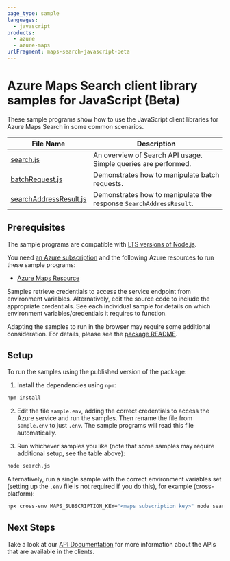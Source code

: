 ```yaml
---
page_type: sample
languages:
  - javascript
products:
  - azure
  - azure-maps
urlFragment: maps-search-javascript-beta
---
```


# Azure Maps Search client library samples for JavaScript (Beta)

These sample programs show how to use the JavaScript client libraries for Azure Maps Search in some common scenarios.

| **File Name**                                 | **Description**                                                    |
| --------------------------------------------- | ------------------------------------------------------------------ |
| [search.js][search]                           | An overview of Search API usage. Simple queries are performed.     |
| [batchRequest.js][batchrequest]               | Demonstrates how to manipulate batch requests.                     |
| [searchAddressResult.js][searchaddressresult] | Demonstrates how to manipulate the response `SearchAddressResult`. |

## Prerequisites

The sample programs are compatible with [LTS versions of Node.js](https://github.com/nodejs/release#release-schedule).

You need [an Azure subscription][freesub] and the following Azure resources to run these sample programs:

- [Azure Maps Resource][createinstance_azuremapsresource]

Samples retrieve credentials to access the service endpoint from environment variables. Alternatively, edit the source code to include the appropriate credentials. See each individual sample for details on which environment variables/credentials it requires to function.

Adapting the samples to run in the browser may require some additional consideration. For details, please see the [package README][package].

## Setup

To run the samples using the published version of the package:

1. Install the dependencies using `npm`:

```bash
npm install
```

2. Edit the file `sample.env`, adding the correct credentials to access the Azure service and run the samples. Then rename the file from `sample.env` to just `.env`. The sample programs will read this file automatically.

3. Run whichever samples you like (note that some samples may require additional setup, see the table above):

```bash
node search.js
```

Alternatively, run a single sample with the correct environment variables set (setting up the `.env` file is not required if you do this), for example (cross-platform):

```bash
npx cross-env MAPS_SUBSCRIPTION_KEY="<maps subscription key>" node search.js
```

## Next Steps

Take a look at our [API Documentation][apiref] for more information about the APIs that are available in the clients.

[search]: https://github.com/Azure/azure-sdk-for-js/blob/main/sdk/maps/maps-search/samples/v1-beta/javascript/search.js
[batchrequest]: https://github.com/Azure/azure-sdk-for-js/blob/main/sdk/maps/maps-search/samples/v1-beta/javascript/batchRequest.js
[searchaddressresult]: https://github.com/Azure/azure-sdk-for-js/blob/main/sdk/maps/maps-search/samples/v1-beta/javascript/searchAddressResult.js
[apiref]: https://docs.microsoft.com/javascript/api/@azure/maps-search
[freesub]: https://azure.microsoft.com/free/
[createinstance_azuremapsresource]: https://docs.microsoft.com/azure/azure-maps/how-to-create-template
[package]: https://github.com/Azure/azure-sdk-for-js/tree/main/sdk/maps/maps-search/README.md